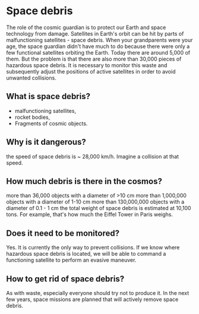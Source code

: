 # Space debris

The role of the cosmic guardian is to protect our Earth and space technology from damage. Satellites in Earth's orbit can be hit by parts of malfunctioning satellites - space debris. When your grandparents were your age, the space guardian didn't have much to do because there were only a few functional satellites orbiting the Earth. Today there are around 5,000 of them. But the problem is that there are also more than 30,000 pieces of hazardous space debris. It is necessary to monitor this waste and subsequently adjust the positions of active satellites in order to avoid unwanted collisions.

## What is space debris?

- malfunctioning satellites,
- rocket bodies,
- Fragments of cosmic objects.

## Why is it dangerous?
the speed of space debris is ~ 28,000 km/h. Imagine a collision at that speed.
## How much debris is there in the cosmos?
more than 36,000 objects with a diameter of >10 cm
more than 1,000,000 objects with a diameter of 1-10 cm
more than 130,000,000 objects with a diameter of 0.1 - 1 cm
the total weight of space debris is estimated at 10,100 tons. For example, that's how much the Eiffel Tower in Paris weighs.
## Does it need to be monitored?
Yes. It is currently the only way to prevent collisions. If we know where hazardous space debris is located, we will be able to command a functioning satellite to perform an evasive maneuver.
## How to get rid of space debris?
As with waste, especially everyone should try not to produce it.
In the next few years, space missions are planned that will actively remove space debris.